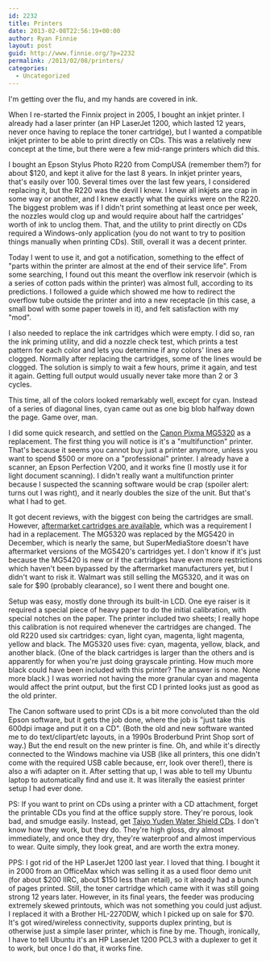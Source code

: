 ```yaml
---
id: 2232
title: Printers
date: 2013-02-08T22:56:19+00:00
author: Ryan Finnie
layout: post
guid: http://www.finnie.org/?p=2232
permalink: /2013/02/08/printers/
categories:
  - Uncategorized
---
```

I'm getting over the flu, and my hands are covered in ink.

When I re-started the Finnix project in 2005, I bought an inkjet printer. I already had a laser printer (an HP LaserJet 1200, which lasted 12 years, never once having to replace the toner cartridge), but I wanted a compatible inkjet printer to be able to print directly on CDs. This was a relatively new concept at the time, but there were a few mid-range printers which did this.

I bought an Epson Stylus Photo R220 from CompUSA (remember them?) for about $120, and kept it alive for the last 8 years. In inkjet printer years, that's easily over 100. Several times over the last few years, I considered replacing it, but the R220 was the devil I knew. I knew all inkjets are crap in some way or another, and I knew exactly what the quirks were on the R220. The biggest problem was if I didn't print something at least once per week, the nozzles would clog up and would require about half the cartridges' worth of ink to unclog them. That, and the utility to print directly on CDs required a Windows-only application (you do not want to try to position things manually when printing CDs). Still, overall it was a decent printer.

Today I went to use it, and got a notification, something to the effect of "parts within the printer are almost at the end of their service life". From some searching, I found out this meant the overflow ink reservoir (which is a series of cotton pads within the printer) was almost full, according to its predictions. I followed a guide which showed me how to redirect the overflow tube outside the printer and into a new receptacle (in this case, a small bowl with some paper towels in it), and felt satisfaction with my "mod".

I also needed to replace the ink cartridges which were empty. I did so, ran the ink priming utility, and did a nozzle check test, which prints a test pattern for each color and lets you determine if any colors' lines are clogged. Normally after replacing the cartridges, some of the lines would be clogged. The solution is simply to wait a few hours, prime it again, and test it again. Getting full output would usually never take more than 2 or 3 cycles.

This time, all of the colors looked remarkably well, except for cyan. Instead of a series of diagonal lines, cyan came out as one big blob halfway down the page. Game over, man.

I did some quick research, and settled on the [Canon Pixma MG5320](http://reviews.cnet.com/multifunction-devices/canon-pixma-mg5320/4505-3181_7-34968161.html) as a replacement. The first thing you will notice is it's a "multifunction" printer. That's because it seems you cannot buy just a printer anymore, unless you want to spend $500 or more on a "professional" printer. I already have a scanner, an Epson Perfection V200, and it works fine (I mostly use it for light document scanning). I didn't really want a multifunction printer because I suspected the scanning software would be crap (spoiler alert: turns out I was right), and it nearly doubles the size of the unit. But that's what I had to get.

It got decent reviews, with the biggest con being the cartridges are small. However, [aftermarket cartridges are available](http://www.supermediastore.com/category/mo/canon-pixma-mg5320-ink-cartridges), which was a requirement I had in a replacement. The MG5320 was replaced by the MG5420 in December, which is nearly the same, but SuperMediaStore doesn't have aftermarket versions of the MG5420's cartridges yet. I don't know if it's just because the MG5420 is new or if the cartridges have even more restrictions which haven't been bypassed by the aftermarket manufacturers yet, but I didn't want to risk it. Walmart was still selling the MG5320, and it was on sale for $90 (probably clearance), so I went there and bought one.

Setup was easy, mostly done through its built-in LCD. One eye raiser is it required a special piece of heavy paper to do the initial calibration, with special notches on the paper. The printer included two sheets; I really hope this calibration is not required whenever the cartridges are changed. The old R220 used six cartridges: cyan, light cyan, magenta, light magenta, yellow and black. The MG5320 uses five: cyan, magenta, yellow, black, and another black. (One of the black cartridges is larger than the others and is apparently for when you're just doing grayscale printing. How much more black could have been included with this printer? The answer is none. None more black.) I was worried not having the more granular cyan and magenta would affect the print output, but the first CD I printed looks just as good as the old printer.

The Canon software used to print CDs is a bit more convoluted than the old Epson software, but it gets the job done, where the job is "just take this 600dpi image and put it on a CD". (Both the old and new software wanted me to do text/clipart/etc layouts, in a 1990s Broderbund Print Shop sort of way.) But the end result on the new printer is fine. Oh, and while it's directly connected to the Windows machine via USB (like all printers, this one didn't come with the required USB cable because, err, look over there!), there is also a wifi adapter on it. After setting that up, I was able to tell my Ubuntu laptop to automatically find and use it. It was literally the easiest printer setup I had ever done.

PS: If you want to print on CDs using a printer with a CD attachment, forget the printable CDs you find at the office supply store. They're porous, look bad, and smudge easily. Instead, get [Taiyo Yuden Water Shield CDs](http://www.supermediastore.com/product/u/taiyo-yuden-52x-cd-r-media-water-shield-white-inkjet-hub-printable-50pk-in-cake-box-spindle). I don't know how they work, but they do. They're high gloss, dry almost immediately, and once they dry, they're waterproof and almost impervious to wear. Quite simply, they look great, and are worth the extra money.

PPS: I got rid of the HP LaserJet 1200 last year. I loved that thing. I bought it in 2000 from an OfficeMax which was selling it as a used floor demo unit (for about $200 IIRC, about $150 less than retail), so it already had a bunch of pages printed. Still, the toner cartridge which came with it was still going strong 12 years later. However, in its final years, the feeder was producing extremely skewed printouts, which was not something you could just adjust. I replaced it with a Brother HL-2270DW, which I picked up on sale for $70. It's got wired/wireless connectivity, supports duplex printing, but is otherwise just a simple laser printer, which is fine by me. Though, ironically, I have to tell Ubuntu it's an HP LaserJet 1200 PCL3 with a duplexer to get it to work, but once I do that, it works fine.
